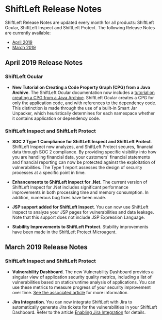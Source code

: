 # ShiftLeft Release Notes

ShiftLeft Release Notes are updated every month for all products: ShiftLeft Ocular, ShiftLeft Inspect and ShiftLeft Protect. The following Release Notes are currently available:

* [April 2019](#april-2019-release-notes)
* [March 2019](#march-2019-release-notes)


## April 2019 Release Notes

### ShiftLeft Ocular

* **New Tutorial on Creating a Code Property Graph (CPG) from a Java Archive**. The ShiftLeft Ocular documentation now includes a [tutorial on creating a CPG from a Java Archive](../using-ocular/tutorials/cpgcreate.md). ShiftLeft Ocular creates a CPG for only the application code, and with references to the dependency code. This distinction is made through the use of a built-in Smart Jar Unpacker, which heuristically determines for each namespace whether it contains application or dependency code.

### ShiftLeft Inspect and ShiftLeft Protect

* **SOC 2 Type 1 Compliance for ShiftLeft Inspect and ShiftLeft Protect**. ShiftLeft Inspect now analyzes, and ShiftLeft Protect secures, financial data through SOC 2 compliance. By providing specific visibility into how you are handling financial data, your customers' financial statements and financial reporting can now be protected against the exploitation of vulnerabilities. The Type 1 report assesses the design of security processes at a specific point in time.

* **Enhancements to ShiftLeft Inspect for .Net**. The current version of ShiftLeft Inspect for .Net includes significant performance improvements in both processing time and memory consumption. In addition, numerous bug fixes have been made.

* **JSP support added for ShiftLeft Inspect**. You can now use ShiftLeft Inspect to analyze your JSP pages for vulnerabilities and data leakage. Note that this support does not include JSP Expression Language.

* **Stability Improvements to ShiftLeft Protect**. Stability improvements have been made in the ShiftLeft Protect Microagent.


## March 2019 Release Notes

### ShiftLeft Inspect and ShiftLeft Protect

* **Vulnerability Dashboard**. The new Vulnerability Dashboard provides a singular view of application security quality metrics, including a list of vulnerabilities based on static/runtime analysis of applications. You can use these metrics to measure progress of your security improvement over time. [See the associated article](../using-inspect-protect/using-workflow/vulnerability-dashboard.md) for more information.

* **Jira Integration**. You can now integrate ShiftLeft with Jira to automatically generate Jira tickets for the vulnerabilities in your ShiftLeft Dashboard. Refer to the article [Enabling Jira Integration](../using-inspect-protect/using-workflow/jira-integration.md) for details.
